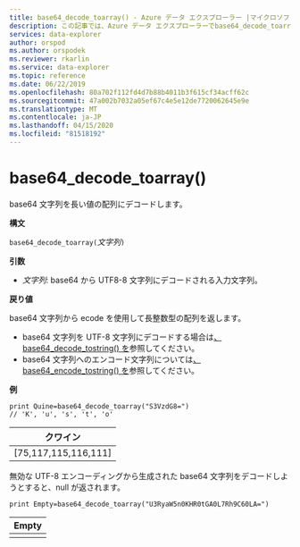 ```yaml
---
title: base64_decode_toarray() - Azure データ エクスプローラー |マイクロソフトドキュメント
description: この記事では、Azure データ エクスプローラーでbase64_decode_toarray() について説明します。
services: data-explorer
author: orspod
ms.author: orspodek
ms.reviewer: rkarlin
ms.service: data-explorer
ms.topic: reference
ms.date: 06/22/2019
ms.openlocfilehash: 80a702f112fd4d7b88b4011b3f615cf34acff62c
ms.sourcegitcommit: 47a002b7032a05ef67c4e5e12de7720062645e9e
ms.translationtype: MT
ms.contentlocale: ja-JP
ms.lasthandoff: 04/15/2020
ms.locfileid: "81518192"
---
```

# <a name="base64_decode_toarray"></a>base64_decode_toarray()

base64 文字列を長い値の配列にデコードします。

**構文**

`base64_decode_toarray(`*文字列*`)`

**引数**

* *文字列*: base64 から UTF8-8 文字列にデコードされる入力文字列。

**戻り値**

base64 文字列から ecode を使用して長整数型の配列を返します。

* base64 文字列を UTF-8 文字列にデコードする場合は[、base64_decode_tostring() を](base64_decode_tostringfunction.md)参照してください。
* base64 文字列へのエンコード文字列については[、base64_encode_tostring() を](base64_encode_tostringfunction.md)参照してください。

**例**

```kusto
print Quine=base64_decode_toarray("S3VzdG8=")  
// 'K', 'u', 's', 't', 'o'
```

|クワイン|
|-----|
|[75,117,115,116,111]|

無効な UTF-8 エンコーディングから生成された base64 文字列をデコードしようとすると、null が返されます。

```kusto
print Empty=base64_decode_toarray("U3RyaW5n0KHR0tGA0L7Rh9C60LA=")
```

|Empty|
|-----|
||